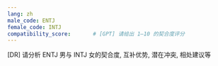 ```yaml
---
lang: zh
male_code: ENTJ
female_code: INTJ
compatibility_score:       # [GPT] 请给出 1–10 的契合度评分
---
```


[DR] 请分析 ENTJ 男与 INTJ 女的契合度, 互补优势, 潜在冲突, 相处建议等

